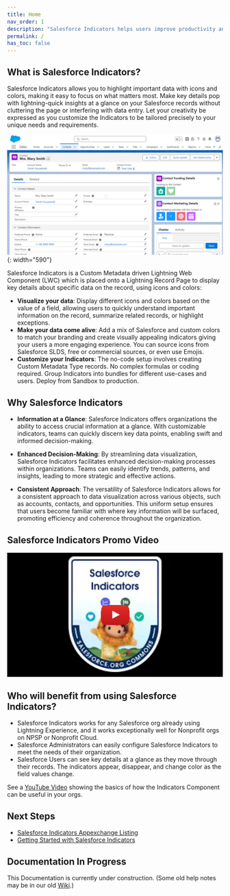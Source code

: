 ```yaml
---
title: Home
nav_order: 1
description: "Salesforce Indicators helps users improve productivity and efficiency by providing at-a-glance visuals for your Salesforce records."
permalink: /
has_toc: false
---
```


## What is Salesforce Indicators?

Salesforce Indicators allows you to highlight important data with icons and colors, making it easy to focus on what matters most. Make key details pop with lightning-quick insights at a glance on your Salesforce records without cluttering the page or interfering with data entry. Let your creativity be expressed as you customize the Indicators to be tailored precisely to your unique needs and requirements.

![Indicators on a Lightning Page](/docs/images/setup/IndicatorsOnPage.png){: width="590"}

Salesforce Indicators is a Custom Metadata driven Lightning Web Component (LWC) which is placed onto a Lightning Record Page to display key details about specific data on the record, using icons and colors:

* **Visualize your data**: Display different icons and colors based on the value of a field, allowing users to quickly understand important information on the record, summarize related records, or highlight exceptions.
* **Make your data come alive**: Add a mix of Salesforce and custom colors to match your branding and create visually appealing indicators giving your users a more engaging experience. You can source icons from Salesforce SLDS, free or commercial sources, or even use Emojis.
* **Customize your Indicators**: The no-code setup involves creating Custom Metadata Type records. No complex formulas or coding required. Group Indicators into bundles for different use-cases and users. Deploy from Sandbox to production.

## Why Salesforce Indicators

* **Information at a Glance**: Salesforce Indicators offers organizations the ability to access crucial information at a glance. With customizable indicators, teams can quickly discern key data points, enabling swift and informed decision-making.
 
* **Enhanced Decision-Making**: By streamlining data visualization, Salesforce Indicators facilitates enhanced decision-making processes within organizations. Teams can easily identify trends, patterns, and insights, leading to more strategic and effective actions.
 
* **Consistent Approach**: The versatility of Salesforce Indicators allows for a consistent approach to data visualization across various objects, such as accounts, contacts, and opportunities. This uniform setup ensures that users become familiar with where key information will be surfaced, promoting efficiency and coherence throughout the organization.

## Salesforce Indicators Promo Video
[![Promo Video](/docs/images/setup/HomePageImage.png)](https://www.youtube.com/watch?v=cuvWvl_l3Do "Salesforce Indicators Promo Video")

## Who will benefit from using Salesforce Indicators?

* Salesforce Indicators works for any Salesforce org already using Lightning Experience, and it works exceptionally well for Nonprofit orgs on NPSP or Nonprofit Cloud.
* Salesforce Administrators can easily configure Salesforce Indicators to meet the needs of their organization.
* Salesforce Users can see key details at a glance as they move through their records. The indicators appear, disappear, and change color as the field values change.

See a [YouTube Video](https://youtu.be/ImWTAgwSOwE) showing the basics of how the Indicators Component can be useful in your orgs.

## Next Steps

* [Salesforce Indicators Appexchange Listing](https://appexchange.salesforce.com/appxListingDetail?listingId=192aeb3a-1476-4028-a25c-954d48560eba) 
* [Getting Started with Salesforce Indicators](docs/getting-started/index.md) 

## Documentation In Progress
This Documentation is currently under construction. 
(Some old help notes may be in our old [Wiki](https://github.com/SFDO-Community/Salesforce-Indicators/wiki/).)
